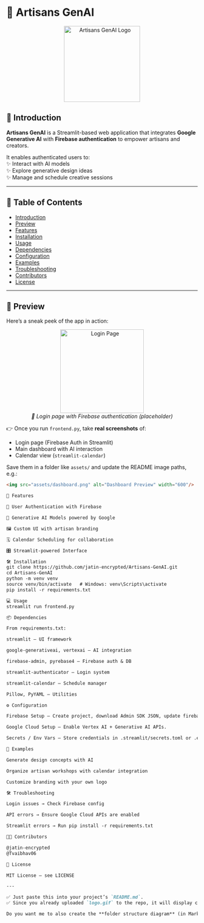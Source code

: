 # 🌟 Artisans GenAI  

<p align="center">
  <img src="logo.gif" alt="Artisans GenAI Logo" width="200"/>
</p>  

## 🎨 Introduction  
**Artisans GenAI** is a Streamlit-based web application that integrates **Google Generative AI** with **Firebase authentication** to empower artisans and creators.  

It enables authenticated users to:  
✨ Interact with AI models  
✨ Explore generative design ideas  
✨ Manage and schedule creative sessions  

---

## 📑 Table of Contents  
- [Introduction](#-introduction)  
- [Preview](#-preview)  
- [Features](#-features)  
- [Installation](#-installation)  
- [Usage](#-usage)  
- [Dependencies](#-dependencies)  
- [Configuration](#-configuration)  
- [Examples](#-examples)  
- [Troubleshooting](#-troubleshooting)  
- [Contributors](#-contributors)  
- [License](#-license)  

---

## 👀 Preview  

Here’s a sneak peek of the app in action:  

<p align="center">
  <img src="logo.gif" alt="Login Page" width="220"/>  
  <br/>
  <em>🔐 Login page with Firebase authentication (placeholder)</em>
</p>  

👉 Once you run `frontend.py`, take **real screenshots** of:  
- Login page (Firebase Auth in Streamlit)  
- Main dashboard with AI interaction  
- Calendar view (`streamlit-calendar`)  

Save them in a folder like `assets/` and update the README image paths, e.g.:  
```markdown
<img src="assets/dashboard.png" alt="Dashboard Preview" width="600"/>

🚀 Features

🔐 User Authentication with Firebase

🤖 Generative AI Models powered by Google

🖼️ Custom UI with artisan branding

🗓️ Calendar Scheduling for collaboration

🎛️ Streamlit-powered Interface

🛠️ Installation
git clone https://github.com/jatin-encrypted/Artisans-GenAI.git
cd Artisans-GenAI
python -m venv venv
source venv/bin/activate   # Windows: venv\Scripts\activate
pip install -r requirements.txt

💻 Usage
streamlit run frontend.py

📦 Dependencies

From requirements.txt:

streamlit – UI framework

google-generativeai, vertexai – AI integration

firebase-admin, pyrebase4 – Firebase auth & DB

streamlit-authenticator – Login system

streamlit-calendar – Schedule manager

Pillow, PyYAML – Utilities

⚙️ Configuration

Firebase Setup – Create project, download Admin SDK JSON, update firebase_auth.py.

Google Cloud Setup – Enable Vertex AI + Generative AI APIs.

Secrets / Env Vars – Store credentials in .streamlit/secrets.toml or .env.

🧩 Examples

Generate design concepts with AI

Organize artisan workshops with calendar integration

Customize branding with your own logo

🛠️ Troubleshooting

Login issues → Check Firebase config

API errors → Ensure Google Cloud APIs are enabled

Streamlit errors → Run pip install -r requirements.txt

👨‍💻 Contributors

@jatin-encrypted
@Tvaibhav06

📜 License

MIT License – see LICENSE

---

✅ Just paste this into your project’s `README.md`.  
✅ Since you already uploaded `logo.gif` to the repo, it will display correctly on GitHub.  

Do you want me to also create the **folder structure diagram** (in Markdown) and append it right after the **Introduction**? It’ll help contributors know where to place assets like `logo.gif`, `frontend.py`, etc.
